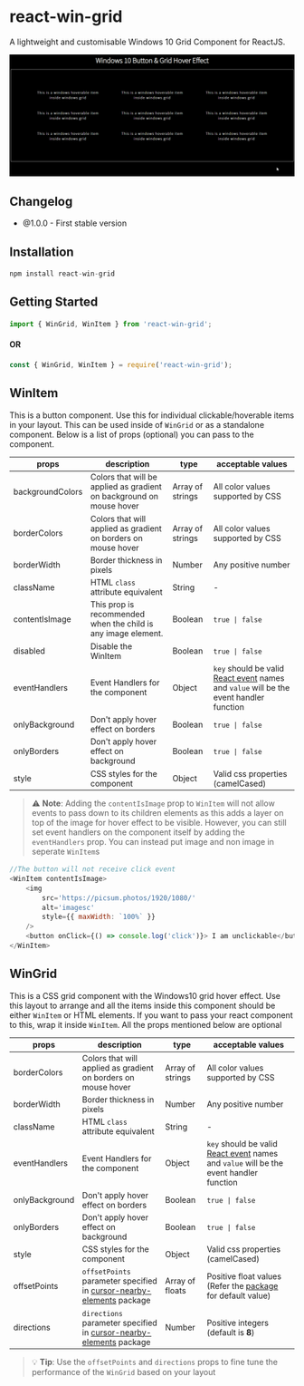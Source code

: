 # react-win-grid

A lightweight and customisable Windows 10 Grid Component for ReactJS.

![Demo](./media/GridDemo.gif)

## Changelog

-   @1.0.0 - First stable version

## Installation

```javascript
npm install react-win-grid
```

## Getting Started

```javascript
import { WinGrid, WinItem } from 'react-win-grid';
```

#### OR

```javascript
const { WinGrid, WinItem } = require('react-win-grid');
```

## WinItem

This is a button component. Use this for individual clickable/hoverable items in your layout.
This can be used inside of `WinGrid` or as a standalone component.
Below is a list of props (optional) you can pass to the component.

| props            | description                                                          | type             | acceptable values                                                                                                              |
| ---------------- | -------------------------------------------------------------------- | ---------------- | ------------------------------------------------------------------------------------------------------------------------------ |
| backgroundColors | Colors that will be applied as gradient on background on mouse hover | Array of strings | All color values supported by CSS                                                                                              |
| borderColors     | Colors that will applied as gradient on borders on mouse hover       | Array of strings | All color values supported by CSS                                                                                              |
| borderWidth      | Border thickness in pixels                                           | Number           | Any positive number                                                                                                            |
| className        | HTML `class` attribute equivalent                                    | String           | -                                                                                                                              |
| contentIsImage   | This prop is recommended when the child is any image element.        | Boolean          | `true \| false`                                                                                                                |
| disabled         | Disable the WinItem                                                  | Boolean          | `true \| false`                                                                                                                |
| eventHandlers    | Event Handlers for the component                                     | Object           | `key` should be valid [React event](https://reactjs.org/docs/events.html) names and `value` will be the event handler function |
| onlyBackground   | Don't apply hover effect on borders                                  | Boolean          | `true \| false`                                                                                                                |
| onlyBorders      | Don't apply hover effect on background                               | Boolean          | `true \| false`                                                                                                                |
| style            | CSS styles for the component                                         | Object           | Valid css properties (camelCased)                                                                                              |

> ⚠ **Note**: Adding the `contentIsImage` prop to `WinItem` will not allow events to pass down to its children elements as this adds a layer on top of the image for hover effect to be visible. However, you can still set event handlers on the component itself by adding the `eventHandlers` prop. You can instead put image and non image in seperate `WinItem`s

```javascript
//The button will not receive click event
<WinItem contentIsImage>
	<img
		src='https://picsum.photos/1920/1080/'
		alt='imagesc'
		style={{ maxWidth: `100%` }}
	/>
	<button onClick={() => console.log('click')}> I am unclickable</button>
</WinItem>
```

## WinGrid

This is a CSS grid component with the Windows10 grid hover effect.
Use this layout to arrange and all the items inside this component should be either `WinItem` or HTML elements.
If you want to pass your react component to this, wrap it inside `WinItem`.
All the props mentioned below are optional

| props          | description                                                                                                                                                                                 | type             | acceptable values                                                                                                                                                                  |
| -------------- | ------------------------------------------------------------------------------------------------------------------------------------------------------------------------------------------- | ---------------- | ---------------------------------------------------------------------------------------------------------------------------------------------------------------------------------- |
| borderColors   | Colors that will applied as gradient on borders on mouse hover                                                                                                                              | Array of strings | All color values supported by CSS                                                                                                                                                  |
| borderWidth    | Border thickness in pixels                                                                                                                                                                  | Number           | Any positive number                                                                                                                                                                |
| className      | HTML `class` attribute equivalent                                                                                                                                                           | String           | -                                                                                                                                                                                  |
| eventHandlers  | Event Handlers for the component                                                                                                                                                            | Object           | `key` should be valid [React event](https://reactjs.org/docs/events.html) names and `value` will be the event handler function                                                     |
| onlyBackground | Don't apply hover effect on borders                                                                                                                                                         | Boolean          | `true \| false`                                                                                                                                                                    |
| onlyBorders    | Don't apply hover effect on background                                                                                                                                                      | Boolean          | `true \| false`                                                                                                                                                                    |
| style          | CSS styles for the component                                                                                                                                                                | Object           | Valid css properties (camelCased)                                                                                                                                                  |
| offsetPoints   | `offsetPoints` parameter specified in [cursor-nearby-elements](https://www.npmjs.com/package/cursor-nearby-elements#nearby-event--predicate-modifier-offsetpoints-shouldskipangle-) package | Array of floats  | Positive float values (Refer the [package](https://www.npmjs.com/package/cursor-nearby-elements#nearby-event--predicate-modifier-offsetpoints-shouldskipangle-) for default value) |
| directions     | `directions` parameter specified in [cursor-nearby-elements](https://www.npmjs.com/package/cursor-nearby-elements#nearbyelements-directionsoffset) package                                  | Number           | Positive integers (default is **8**)                                                                                                                                               |

> 💡 **Tip**: Use the `offsetPoints` and `directions` props to fine tune the performance of the `WinGrid` based on your layout
